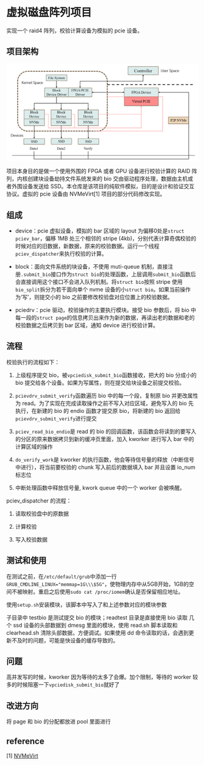 # 虚拟磁盘阵列项目

实现一个 raid4 阵列，校验计算设备为模拟的 pcie 设备。

## 项目架构

![](image.png)

项目本身目的是做一个使用外围的 FPGA 或者 GPU 设备进行校验计算的 RAID 阵列，内核创建块设备劫持文件系统发来的 bio 交由驱动程序处理，数据由主机或者外围设备发送给 SSD。本仓库是该项目的纯软件模拟，目的是设计和验证交互协议。虚拟的 pcie 设备由 NVMeVirt[1] 项目的部分代码修改实现。

## 组成

* device：pcie 虚拟设备，模拟的 bar 区域的 layout 为偏移0处是`struct pciev_bar`，偏移 1MB 处三个相邻的 stripe (4kb)，分别代表计算奇偶校验的时候对应的旧数据，新数据，原来的校验数据。运行一个线程`pciev_dispatcher`来执行校验的计算。

* block：面向文件系统的块设备，不使用 muti-queue 机制，直接注册`.submit_bio`接口作为`struct bio`的处理函数，上层调用`submit_bio`函数后会直接调用这个接口不会进入队列机制。将`struct bio`按照 stripe 使用`bio_split`拆分为若干面向单个 nvme 设备的小`struct bio`。如果当前操作为‘写’，则提交小的 bio 之前要修改校验盘对应位置上的校验数据。

* pciedrv：pcie 驱动，校验操作的主要执行模块。接受 bio 参数后，将 bio 中每一段的`struct page`的信息拷贝出来作为新的数据，再读出老的数据和老的校验数据之后拷贝到 bar 区域，通知 device 进行校验计算。

## 流程

校验执行的流程如下：

1. 上级程序提交 bio，被`vpciedisk_submit_bio`函数接收，把大的 bio 分成小的 bio 提交给各个设备。如果为写属性，则在提交给块设备之前提交校验。

2. `pcievdrv_submit_verify`函数遍历 bio 中的每一个段，复制原 bio 并更改属性为 read。为了实现在完成读取操作之前不写入对应区域，避免写入的 bio 先执行，在新建的 bio 的 endio 函数才提交原 bio，将新建的 bio 返回给`pcievdrv_submit_verify`进行提交

3. `pciev_read_bio_endio`是 read 的 bio 的回调函数，该函数会将读到的要写入的分区的原来数据拷贝到新的缓冲页里面，加入 kworker 进行写入 bar 中的计算区域的操作

4. `do_verify_work`是 kworker 的执行函数，他会等待信号量的释放（中断信号中进行），将当前要校验的 chunk 写入前后的数据填入 bar 并且设置 io_num 标志位

5. 中断处理函数中释放信号量, kwork queue 中的一个 worker 会被唤醒。

pciev_dispatcher 的流程：

1. 读取校验盘中的原数据

2. 计算校验

3. 写入校验数据

## 测试和使用

在测试之前，在`/etc/default/grub`中添加一行`GRUB_CMDLINE_LINUX="memmap=1G\\\$5G"`，使物理内存中从5GB开始，1GB的空间不被映射。重启之后使用`sudo cat /proc/iomem`确认是否保留相应地址。

使用`setup.sh`安装模块，该脚本中写入了和上述参数对应的模块参数

子目录中 testbio 是测试提交 bio 的模块；readtest 目录是直接使用 bio 读取 几个 ssd 设备的头部数据到 dmesg 里面的模块，使用 read.sh 脚本读取和 clearhead.sh 清除头部数据，方便调试。如果使用 dd 命令读取的话，会遇到更新不及时的问题，可能是快设备的缓存导致的。

## 问题

高并发写的时候，kworker 因为等待的太多了会爆。加个限制，等待的 worker 较多的时候阻塞一下`vpciedisk_submit_bio`就好了

## 改进方向

将 page 和 bio 的分配都放进 pool 里面进行

## reference

[1] [NVMeVirt](https://github.com/snu-csl/nvmevirt)